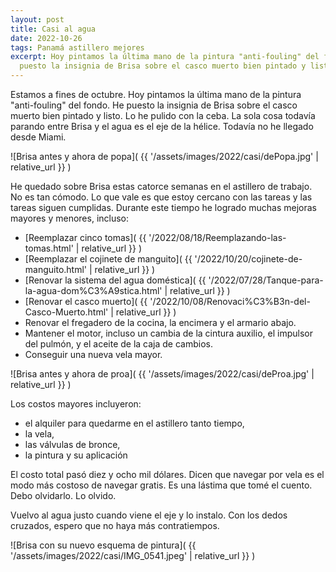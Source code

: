 ```yaml
---
layout: post
title: Casi al agua
date: 2022-10-26
tags: Panamá astillero mejores
excerpt: Hoy pintamos la última mano de la pintura "anti-fouling" del fondo. He
  puesto la insignia de Brisa sobre el casco muerto bien pintado y listo.
---
```


Estamos a fines de octubre. Hoy pintamos la última mano de la pintura
"anti-fouling" del fondo. He puesto la insignia de Brisa sobre el casco
muerto bien pintado y listo. Lo he pulido con la ceba.
La sola cosa todavía parando entre Brisa y el agua es el eje de la hélice.
Todavía no he llegado desde Miami.

![Brisa antes y ahora de popa](
  {{ '/assets/images/2022/casi/dePopa.jpg' | relative_url }}
)

He quedado sobre Brisa estas catorce semanas en el astillero de trabajo.
No es tan cómodo. Lo que vale es que estoy cercano con las tareas y las
tareas siguen cumplidas. Durante este tiempo he logrado muchas mejoras
mayores y menores, incluso:

- [Reemplazar cinco tomas](
  {{ '/2022/08/18/Reemplazando-las-tomas.html' | relative_url }}
)
- [Reemplazar el cojinete de manguito](
  {{ '/2022/10/20/cojinete-de-manguito.html' | relative_url }}
)
- [Renovar la sistema del agua doméstica](
  {{ '/2022/07/28/Tanque-para-la-agua-dom%C3%A9stica.html' | relative_url }}
)
- [Renovar el casco muerto](
  {{ '/2022/10/08/Renovaci%C3%B3n-del-Casco-Muerto.html' | relative_url }}
)
- Renovar el fregadero de la cocina, la encimera y el armario abajo.
- Mantener el motor, incluso un cambia de la cintura auxilio,
  el impulsor del pulmón, y el aceite de la caja de cambios.
- Conseguir una nueva vela mayor.

![Brisa antes y ahora de proa](
  {{ '/assets/images/2022/casi/deProa.jpg' | relative_url }}
)

Los costos mayores incluyeron:
- el alquiler para quedarme en el astillero tanto tiempo,
- la vela,
- las válvulas de bronce,
- la pintura y su aplicación

El costo total pasó diez y ocho mil dólares.
Dicen que navegar por vela es el modo más costoso de navegar gratis.  Es una
lástima que tomé el cuento. Debo olvidarlo. Lo olvido.

Vuelvo al agua justo cuando viene el eje y lo instalo.
Con los dedos cruzados, espero que no haya más contratiempos.

![Brisa con su nuevo esquema de pintura](
  {{ '/assets/images/2022/casi/IMG_0541.jpeg' | relative_url }}
)

